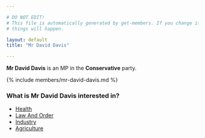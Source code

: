 ```yaml
---

# DO NOT EDIT!
# This file is automatically generated by get-members. If you change it, bad
# things will happen.

layout: default
title: "Mr David Davis"

---
```


**Mr David Davis** is an MP in the **Conservative** party.

{% include members/mr-david-davis.md %}

### What is Mr David Davis interested in?


* [Health](/interests/health.html)
* [Law And Order](/interests/law-and-order.html)
* [Industry](/interests/industry.html)
* [Agriculture](/interests/agriculture.html)
